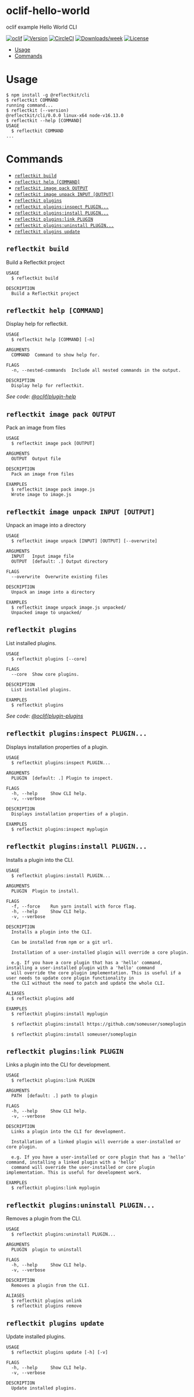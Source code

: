 oclif-hello-world
=================

oclif example Hello World CLI

[![oclif](https://img.shields.io/badge/cli-oclif-brightgreen.svg)](https://oclif.io)
[![Version](https://img.shields.io/npm/v/oclif-hello-world.svg)](https://npmjs.org/package/oclif-hello-world)
[![CircleCI](https://circleci.com/gh/oclif/hello-world/tree/main.svg?style=shield)](https://circleci.com/gh/oclif/hello-world/tree/main)
[![Downloads/week](https://img.shields.io/npm/dw/oclif-hello-world.svg)](https://npmjs.org/package/oclif-hello-world)
[![License](https://img.shields.io/npm/l/oclif-hello-world.svg)](https://github.com/oclif/hello-world/blob/main/package.json)

<!-- toc -->
* [Usage](#usage)
* [Commands](#commands)
<!-- tocstop -->
# Usage
<!-- usage -->
```sh-session
$ npm install -g @reflectkit/cli
$ reflectkit COMMAND
running command...
$ reflectkit (--version)
@reflectkit/cli/0.0.0 linux-x64 node-v16.13.0
$ reflectkit --help [COMMAND]
USAGE
  $ reflectkit COMMAND
...
```
<!-- usagestop -->
# Commands
<!-- commands -->
* [`reflectkit build`](#reflectkit-build)
* [`reflectkit help [COMMAND]`](#reflectkit-help-command)
* [`reflectkit image pack OUTPUT`](#reflectkit-image-pack-output)
* [`reflectkit image unpack INPUT [OUTPUT]`](#reflectkit-image-unpack-input-output)
* [`reflectkit plugins`](#reflectkit-plugins)
* [`reflectkit plugins:inspect PLUGIN...`](#reflectkit-pluginsinspect-plugin)
* [`reflectkit plugins:install PLUGIN...`](#reflectkit-pluginsinstall-plugin)
* [`reflectkit plugins:link PLUGIN`](#reflectkit-pluginslink-plugin)
* [`reflectkit plugins:uninstall PLUGIN...`](#reflectkit-pluginsuninstall-plugin)
* [`reflectkit plugins update`](#reflectkit-plugins-update)

## `reflectkit build`

Build a Reflectkit project

```
USAGE
  $ reflectkit build

DESCRIPTION
  Build a Reflectkit project
```

## `reflectkit help [COMMAND]`

Display help for reflectkit.

```
USAGE
  $ reflectkit help [COMMAND] [-n]

ARGUMENTS
  COMMAND  Command to show help for.

FLAGS
  -n, --nested-commands  Include all nested commands in the output.

DESCRIPTION
  Display help for reflectkit.
```

_See code: [@oclif/plugin-help](https://github.com/oclif/plugin-help/blob/v5.1.10/src/commands/help.ts)_

## `reflectkit image pack OUTPUT`

Pack an image from files

```
USAGE
  $ reflectkit image pack [OUTPUT]

ARGUMENTS
  OUTPUT  Output file

DESCRIPTION
  Pack an image from files

EXAMPLES
  $ reflectkit image pack image.js
  Wrote image to image.js
```

## `reflectkit image unpack INPUT [OUTPUT]`

Unpack an image into a directory

```
USAGE
  $ reflectkit image unpack [INPUT] [OUTPUT] [--overwrite]

ARGUMENTS
  INPUT   Input image file
  OUTPUT  [default: .] Output directory

FLAGS
  --overwrite  Overwrite existing files

DESCRIPTION
  Unpack an image into a directory

EXAMPLES
  $ reflectkit image unpack image.js unpacked/
  Unpacked image to unpacked/
```

## `reflectkit plugins`

List installed plugins.

```
USAGE
  $ reflectkit plugins [--core]

FLAGS
  --core  Show core plugins.

DESCRIPTION
  List installed plugins.

EXAMPLES
  $ reflectkit plugins
```

_See code: [@oclif/plugin-plugins](https://github.com/oclif/plugin-plugins/blob/v2.0.11/src/commands/plugins/index.ts)_

## `reflectkit plugins:inspect PLUGIN...`

Displays installation properties of a plugin.

```
USAGE
  $ reflectkit plugins:inspect PLUGIN...

ARGUMENTS
  PLUGIN  [default: .] Plugin to inspect.

FLAGS
  -h, --help     Show CLI help.
  -v, --verbose

DESCRIPTION
  Displays installation properties of a plugin.

EXAMPLES
  $ reflectkit plugins:inspect myplugin
```

## `reflectkit plugins:install PLUGIN...`

Installs a plugin into the CLI.

```
USAGE
  $ reflectkit plugins:install PLUGIN...

ARGUMENTS
  PLUGIN  Plugin to install.

FLAGS
  -f, --force    Run yarn install with force flag.
  -h, --help     Show CLI help.
  -v, --verbose

DESCRIPTION
  Installs a plugin into the CLI.

  Can be installed from npm or a git url.

  Installation of a user-installed plugin will override a core plugin.

  e.g. If you have a core plugin that has a 'hello' command, installing a user-installed plugin with a 'hello' command
  will override the core plugin implementation. This is useful if a user needs to update core plugin functionality in
  the CLI without the need to patch and update the whole CLI.

ALIASES
  $ reflectkit plugins add

EXAMPLES
  $ reflectkit plugins:install myplugin 

  $ reflectkit plugins:install https://github.com/someuser/someplugin

  $ reflectkit plugins:install someuser/someplugin
```

## `reflectkit plugins:link PLUGIN`

Links a plugin into the CLI for development.

```
USAGE
  $ reflectkit plugins:link PLUGIN

ARGUMENTS
  PATH  [default: .] path to plugin

FLAGS
  -h, --help     Show CLI help.
  -v, --verbose

DESCRIPTION
  Links a plugin into the CLI for development.

  Installation of a linked plugin will override a user-installed or core plugin.

  e.g. If you have a user-installed or core plugin that has a 'hello' command, installing a linked plugin with a 'hello'
  command will override the user-installed or core plugin implementation. This is useful for development work.

EXAMPLES
  $ reflectkit plugins:link myplugin
```

## `reflectkit plugins:uninstall PLUGIN...`

Removes a plugin from the CLI.

```
USAGE
  $ reflectkit plugins:uninstall PLUGIN...

ARGUMENTS
  PLUGIN  plugin to uninstall

FLAGS
  -h, --help     Show CLI help.
  -v, --verbose

DESCRIPTION
  Removes a plugin from the CLI.

ALIASES
  $ reflectkit plugins unlink
  $ reflectkit plugins remove
```

## `reflectkit plugins update`

Update installed plugins.

```
USAGE
  $ reflectkit plugins update [-h] [-v]

FLAGS
  -h, --help     Show CLI help.
  -v, --verbose

DESCRIPTION
  Update installed plugins.
```
<!-- commandsstop -->
